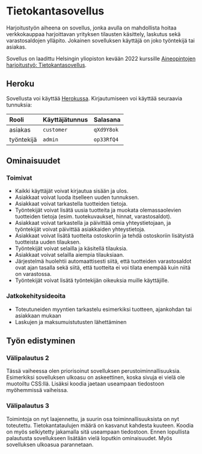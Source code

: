# Tietokantasovellus

Harjoitustyön aiheena on sovellus, jonka avulla on mahdollista hoitaa verkkokauppaa harjoittavan yrityksen tilausten käsittely, laskutus sekä varastosaldojen ylläpito. Jokainen sovelluksen käyttäjä on joko työntekijä tai asiakas.

Sovellus on laadittu Helsingin yliopiston kevään 2022 kurssille [Aineopintojen harjoitustyö: Tietokantasovellus](https://hy-tsoha.github.io/materiaali/).

## Heroku

Sovellusta voi käyttää [Herokussa](https://vast-coast-44980.herokuapp.com/). Kirjautumiseen voi käyttää seuraavia tunnuksia:

|    Rooli    | Käyttäjätunnus |  Salasana  |
| :---------- | :------------- | :--------- |
| asiakas     | `customer`     | `qXd9Y8ok` |
| työntekijä  | `admin`        | `op33RfQ4` |

## Ominaisuudet

### Toimivat

* Kaikki käyttäjät voivat kirjautua sisään ja ulos.
* Asiakkaat voivat luoda itselleen uuden tunnuksen. 
* Asiakkaat voivat tarkastella tuotteiden tietoja.
* Työntekijät voivat lisätä uusia tuotteita ja muokata olemassaolevien tuotteiden tietoja (esim. tuotekuvaukset, hinnat, varastosaldot).
* Asiakkaat voivat tarkastella ja päivittää omia yhteystietojaan, ja työntekijät voivat päivittää asiakkaiden yhteystietoja.
* Asiakkaat voivat lisätä tuotteita ostoskoriin ja tehdä ostoskoriin lisätyistä tuotteista uuden tilauksen.
* Työntekijät voivat selailla ja käsitellä tilauksia.
* Asiakkaat voivat selailla aiempia tilauksiaan.
* Järjestelmä huolehtii automaattisesti siitä, että tuotteiden varastosaldot ovat ajan tasalla sekä siitä, että tuotteita ei voi tilata enempää kuin niitä on varastossa.
* Työntekijät voivat lisätä työntekijän oikeuksia muille käyttäjille.

### Jatkokehitysideoita

* Toteutuneiden myyntien tarkastelu esimerkiksi tuotteen, ajankohdan tai asiakkaan mukaan
* Laskujen ja maksumuistutusten lähettäminen

## Työn edistyminen

### Välipalautus 2

Tässä vaiheessa olen priorisoinut sovelluksen perustoiminnallisuuksia. Esimerkiksi sovelluksen ulkoasu on askeettinen, koska sivuja ei vielä ole muotoiltu CSS:llä. Lisäksi koodia jaetaan useampaan tiedostoon myöhemmissä vaiheissa.

### Välipalautus 3

Toimintoja on nyt laajennettu, ja suurin osa toiminnallisuuksista on nyt toteutettu. Tietokantataulujen määrä on kasvanut kahdesta kuuteen. Koodia on myös selkiytetty jakamalla sitä useampaan tiedostoon. Ennen lopullista palautusta sovellukseen lisätään vielä loputkin ominaisuudet. Myös sovelluksen ulkoasua parannetaan.